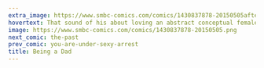 ```yaml
---
extra_image: https://www.smbc-comics.com/comics/1430837878-20150505after.png
hovertext: That sound of his about loving an abstract conceptual female more than any other abstract conceptual female really spoke to me.
image: https://www.smbc-comics.com/comics/1430837878-20150505.png
next_comic: the-past
prev_comic: you-are-under-sexy-arrest
title: Being a Dad
---
```


